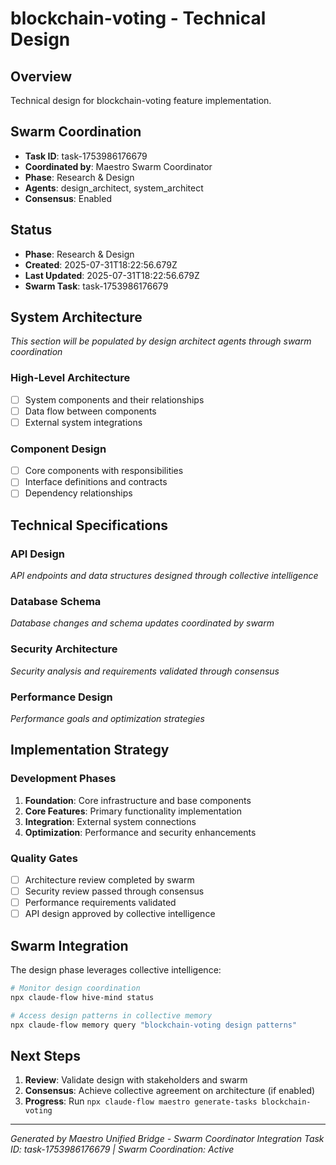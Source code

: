 # blockchain-voting - Technical Design

## Overview
Technical design for blockchain-voting feature implementation.

## Swarm Coordination
- **Task ID**: task-1753986176679
- **Coordinated by**: Maestro Swarm Coordinator
- **Phase**: Research & Design
- **Agents**: design_architect, system_architect
- **Consensus**: Enabled

## Status
- **Phase**: Research & Design
- **Created**: 2025-07-31T18:22:56.679Z
- **Last Updated**: 2025-07-31T18:22:56.679Z
- **Swarm Task**: task-1753986176679

## System Architecture
*This section will be populated by design architect agents through swarm coordination*

### High-Level Architecture
- [ ] System components and their relationships
- [ ] Data flow between components
- [ ] External system integrations

### Component Design
- [ ] Core components with responsibilities
- [ ] Interface definitions and contracts
- [ ] Dependency relationships

## Technical Specifications

### API Design
*API endpoints and data structures designed through collective intelligence*

### Database Schema
*Database changes and schema updates coordinated by swarm*

### Security Architecture
*Security analysis and requirements validated through consensus*

### Performance Design
*Performance goals and optimization strategies*

## Implementation Strategy

### Development Phases
1. **Foundation**: Core infrastructure and base components
2. **Core Features**: Primary functionality implementation
3. **Integration**: External system connections
4. **Optimization**: Performance and security enhancements

### Quality Gates
- [ ] Architecture review completed by swarm
- [ ] Security review passed through consensus
- [ ] Performance requirements validated
- [ ] API design approved by collective intelligence

## Swarm Integration
The design phase leverages collective intelligence:

```bash
# Monitor design coordination
npx claude-flow hive-mind status

# Access design patterns in collective memory
npx claude-flow memory query "blockchain-voting design patterns"
```

## Next Steps
1. **Review**: Validate design with stakeholders and swarm
2. **Consensus**: Achieve collective agreement on architecture (if enabled)
3. **Progress**: Run `npx claude-flow maestro generate-tasks blockchain-voting`

---
*Generated by Maestro Unified Bridge - Swarm Coordinator Integration*
*Task ID: task-1753986176679 | Swarm Coordination: Active*
